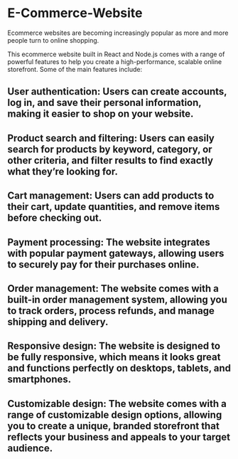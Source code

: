 # E-Commerce-Website

Ecommerce websites are becoming increasingly popular as more and more people turn to online shopping.

This ecommerce website built in React and Node.js comes with a range of powerful features to help you create a high-performance, scalable online storefront. Some of the main features include:

## User authentication: Users can create accounts, log in, and save their personal information, making it easier to shop on your website.
## Product search and filtering: Users can easily search for products by keyword, category, or other criteria, and filter results to find exactly what they’re looking for.
## Cart management: Users can add products to their cart, update quantities, and remove items before checking out.
## Payment processing: The website integrates with popular payment gateways, allowing users to securely pay for their purchases online.
## Order management: The website comes with a built-in order management system, allowing you to track orders, process refunds, and manage shipping and delivery.
## Responsive design: The website is designed to be fully responsive, which means it looks great and functions perfectly on desktops, tablets, and smartphones.
## Customizable design: The website comes with a range of customizable design options, allowing you to create a unique, branded storefront that reflects your business and appeals to your target audience.
